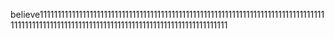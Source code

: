 believe111111111111111111111111111111111111111111111111111111111111111111111111111111111111111111111111111111111111111111111111111111111111111111111
